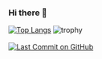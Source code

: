### Hi there 👋
[![Top Langs](https://github-readme-stats.vercel.app/api/top-langs/?username=ploukareas&hide_border=True&layout=compact)](https://github.com/ploukareas/github-readme-stats)
![trophy](https://github-profile-trophy.vercel.app/?username=ploukareas&theme=react&no-frame=true&title=Stars,Commit,Repositories,Followers)
<br><br>
[![Last Commit on GitHub](https://img.shields.io/badge/last%20commit-15%2003%202021-blue)](https://github.com/ploukareas)
<!--
**ploukareas/ploukareas** is a ✨ _special_ ✨ repository because its `README.md` (this file) appears on your GitHub profile.

Here are some ideas to get you started:

- 🔭 I’m currently working on ...
- 🌱 I’m currently learning ...
- 👯 I’m looking to collaborate on ...
- 🤔 I’m looking for help with ...
- 💬 Ask me about ...
- 📫 How to reach me: ...
- 😄 Pronouns: ...
- ⚡ Fun fact: ...
-->
